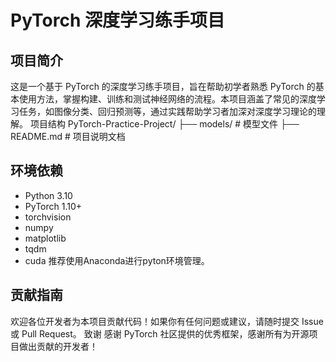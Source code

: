 # PyTorch 深度学习练手项目
## 项目简介
这是一个基于 PyTorch 的深度学习练手项目，旨在帮助初学者熟悉 PyTorch 的基本使用方法，掌握构建、训练和测试神经网络的流程。本项目涵盖了常见的深度学习任务，如图像分类、回归预测等，通过实践帮助学习者加深对深度学习理论的理解。
项目结构
PyTorch-Practice-Project/
├── models/                 # 模型文件
├── README.md               # 项目说明文档

## 环境依赖
- Python 3.10
- PyTorch 1.10+
- torchvision
- numpy
- matplotlib
- tqdm
- cuda
推荐使用Anaconda进行pyton环境管理。

## 贡献指南
欢迎各位开发者为本项目贡献代码！如果你有任何问题或建议，请随时提交 Issue 或 Pull Request。
致谢
感谢 PyTorch 社区提供的优秀框架，感谢所有为开源项目做出贡献的开发者！

